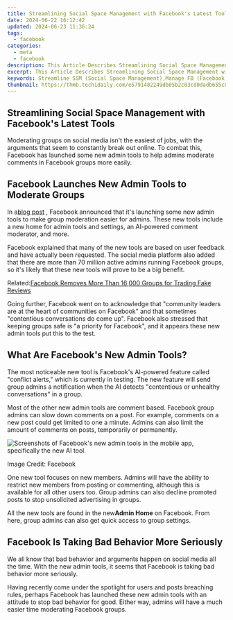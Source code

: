 ```yaml
---
title: Streamlining Social Space Management with Facebook's Latest Tools
date: 2024-06-22 16:12:42
updated: 2024-06-23 11:36:24
tags:
  - facebook
categories:
  - meta
  - facebook
description: This Article Describes Streamlining Social Space Management with Facebook's Latest Tools
excerpt: This Article Describes Streamlining Social Space Management with Facebook's Latest Tools
keywords: Streamline SSM (Social Space Management),Manage FB (Facebook Management),Social Space Optimization,Facebook Tools Update,Latest FB Resources,Enhance Online Community,Improve Network Efficiency
thumbnail: https://thmb.techidaily.com/e5791482249db05b2c83cd0dadb655c84a6fd60d498599c2c81d00c0991581e6.jpg
---
```


## Streamlining Social Space Management with Facebook's Latest Tools

 Moderating groups on social media isn't the easiest of jobs, with the arguments that seem to constantly break out online. To combat this, Facebook has launched some new admin tools to help admins moderate comments in Facebook groups more easily.

## Facebook Launches New Admin Tools to Moderate Groups

 In a[blog post](https://www.facebook.com/community/whats-new/new-tools-features-nurture-community/) , Facebook announced that it's launching some new admin tools to make group moderation easier for admins. These new tools include a new home for admin tools and settings, an AI-powered comment moderator, and more.

 Facebook explained that many of the new tools are based on user feedback and have actually been requested. The social media platform also added that there are more than 70 million active admins running Facebook groups, so it's likely that these new tools will prove to be a big benefit.

 Related:[Facebook Removes More Than 16,000 Groups for Trading Fake Reviews](https://www.makeuseof.com/facebook-removes-groups-trading-fake-reviews/)

 Going further, Facebook went on to acknowledge that "community leaders are at the heart of communities on Facebook" and that sometimes "contentious conversations do come up". Facebook also stressed that keeping groups safe is "a priority for Facebook", and it appears these new admin tools put this to the test.

## What Are Facebook's New Admin Tools?

 The most noticeable new tool is Facebook's AI-powered feature called "conflict alerts," which is currently in testing. The new feature will send group admins a notification when the AI detects "contentious or unhealthy conversations" in a group.

 Most of the other new admin tools are comment based. Facebook group admins can slow down comments on a post. For example, comments on a new post could get limited to one a minute. Admins can also limit the amount of comments on posts, temporarily or permanently.

![Screenshots of Facebook's new admin tools in the mobile app, specifically the new AI tool.](https://static1.makeuseofimages.com/wordpress/wp-content/uploads/2021/06/Facebook-New-Admin-Tools-Example-e1623859571101.png)

 Image Credit: Facebook

 One new tool focuses on new members. Admins will have the ability to restrict new members from posting or commenting, although this is available for all other users too. Group admins can also decline promoted posts to stop unsolicited advertising in groups.

 All the new tools are found in the new**Admin Home** on Facebook. From here, group admins can also get quick access to group settings.

## Facebook Is Taking Bad Behavior More Seriously

 We all know that bad behavior and arguments happen on social media all the time. With the new admin tools, it seems that Facebook is taking bad behavior more seriously.

 Having recently come under the spotlight for users and posts breaching rules, perhaps Facebook has launched these new admin tools with an attitude to stop bad behavior for good. Either way, admins will have a much easier time moderating Facebook groups.


<ins class="adsbygoogle"
     style="display:block"
     data-ad-format="autorelaxed"
     data-ad-client="ca-pub-7571918770474297"
     data-ad-slot="1223367746"></ins>



<ins class="adsbygoogle"
     style="display:block"
     data-ad-client="ca-pub-7571918770474297"
     data-ad-slot="8358498916"
     data-ad-format="auto"
     data-full-width-responsive="true"></ins>
